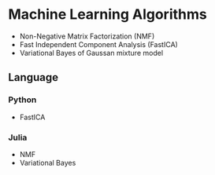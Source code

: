 # Machine Learning Algorithms

- Non-Negative Matrix Factorization (NMF)
- Fast Independent Component Analysis (FastICA)
- Variational Bayes of Gaussan mixture model

## Language
### Python
- FastICA

### Julia
- NMF
- Variational Bayes
